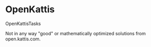 # OpenKattis
OpenKattisTasks

Not in any way "good" or mathematically optimized solutions from open.kattis.com.
